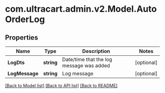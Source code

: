 # com.ultracart.admin.v2.Model.AutoOrderLog
## Properties

Name | Type | Description | Notes
------------ | ------------- | ------------- | -------------
**LogDts** | **string** | Date/time that the log message was added | [optional] 
**LogMessage** | **string** | Log message | [optional] 


[[Back to Model list]](../README.md#documentation-for-models) [[Back to API list]](../README.md#documentation-for-api-endpoints) [[Back to README]](../README.md)

